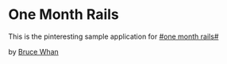 # One Month Rails 

This is the pinteresting sample application for 
[#one month rails#](http://onemonthrails.com)

by [Bruce Whan](http:bruceew.com)